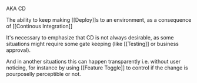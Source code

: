 AKA CD

The ability to keep making [[Deploy]]s to an environment, as a consequence of [[Continous Integration]]

It's necessary to emphasize that CD is not always desirable, as some situations might require some gate keeping (like [[Testing]] or business approval).

And in another situations this can happen transparently i.e. without user noticing, for instance by using [[Feature Toggle]] to control if the change is pourposelly perceptible or not.
